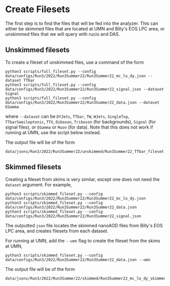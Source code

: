 # Create Filesets
The first step is to find the files that will be fed into the analyzer. This can either be skimmed files that are located at UMN and Billy's EOS LPC area, or unskimmed files that we will query with rucio and DAS. 

## Unskimmed filesets
To create a fileset of unskimmed files, use a command of the form 
```
python3 scripts/full_fileset.py --config data/configs/Run3/2022/Run3Summer22/Run3Summer22_mc_lo_dy.json --dataset TTbar
python3 scripts/full_fileset.py --config data/configs/Run3/2022/Run3Summer22/Run3Summer22_signal.json --dataset Signal
python3 scripts/full_fileset.py --config data/configs/Run3/2022/Run3Summer22/Run3Summer22_data.json --dataset EGamma
```
where `--dataset` can be `DYJets`, `TTbar`, `TW`, `WJets`, `SingleTop`, `TTbarSemileptonic`, `TTV`, `Diboson`, `Triboson` (for backgrounds), `Signal` (for signal files), or `EGamma` or `Muon` (for data). Note that this does not work if running at UMN, use the script below instead.

The output file will be of the form
```
data/jsons/Run3/2022/Run3Summer22/unskimmed/Run3Summer22_TTbar_fileset.json
```

## Skimmed filesets
Creating a fileset from skims is very similar, except one does not need the `dataset` argument. For example,
```
python3 scripts/skimmed_fileset.py --config data/configs/Run3/2022/Run3Summer22/Run3Summer22_mc_lo_dy.json 
python3 scripts/skimmed_fileset.py --config data/configs/Run3/2022/Run3Summer22/Run3Summer22_data.json
python3 scripts/skimmed_fileset.py --config data/configs/Run3/2022/Run3Summer22/Run3Summer22_signal.json 
```
The outputted `json` file locates the skimmed nanoAOD files from Billy's EOS LPC area, and creates filesets from each dataset.

For running at UMN, add the `--umn` flag to create the fileset from the skims at UMN,
```
python3 scripts/skimmed_fileset.py --config data/configs/Run3/2022/Run3Summer22/Run3Summer22_data.json --umn
```
The output file will be of the form
```
data/jsons/Run3/2022/Run3Summer22/skimmed/Run3Summer22_mc_lo_dy_skimmed_fileset.json
```
